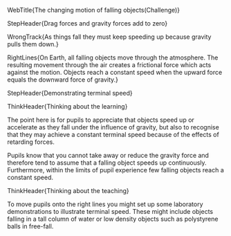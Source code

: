WebTitle{The changing motion of falling objects(Challenge)}

StepHeader{Drag forces and gravity forces add to zero}

WrongTrack{As things fall they must keep speeding up because gravity pulls them down.}

RightLines{On Earth, all falling objects move through the atmosphere. The resulting movement through the air creates a frictional force which acts against the motion. Objects reach a constant speed when the upward force equals the downward force of gravity.}

StepHeader{Demonstrating terminal speed}

ThinkHeader{Thinking about the learning}

The point here is for pupils to appreciate that objects speed up or accelerate as they fall under the influence of gravity, but also to recognise that they may achieve a constant terminal speed because of the effects of retarding forces.

Pupils know that you cannot take away or reduce the gravity force and therefore tend to assume that a falling object speeds up continuously. Furthermore, within the limits of pupil experience few falling objects reach a constant speed.

ThinkHeader{Thinking about the teaching}

To move pupils onto the right lines you might set up some laboratory demonstrations to illustrate terminal speed. These might include objects falling in a tall column of water or low density objects such as polystyrene balls in free-fall.

